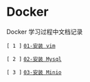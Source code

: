 # Docker

Docker 学习过程中文档记录

`[ 1 ]` [` 01-安装 vim `](./src/01-安装%20Vim.md)

`[ 2 ]` [` 02-安装 Mysql `](./src/02-安装%20Mysql.md)

`[ 3 ]` [` 03-安装 Minio `](./src/03-安装%20Minio.md)

